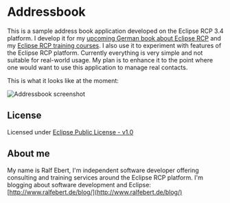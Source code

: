 # Addressbook

This is a sample address book application developed on the Eclipse RCP 3.4 platform.
I develop it for my [upcoming German book about Eclipse RCP](http://www.ralfebert.de/rcpbuch/) and my [Eclipse RCP training courses](http://www.ralfebert.de/seminare/rcp/). I also use it to experiment with features of the Eclipse RCP platform.
Currently everything is very simple and not suitable for real-world usage. My plan is to enhance it to the point where one would want to use this application to manage real contacts.

This is what it looks like at the moment:

![Addressbook screenshot](/ralfebert/addressbook/raw/master/doc/screenshots/addressbook_01.png)

## License

Licensed under [Eclipse Public License - v1.0](http://www.eclipse.org/legal/epl-v10.html)

## About me

My name is Ralf Ebert, I'm independent software developer offering consulting and training services around the Eclipse RCP platform.
I'm blogging about software development and Eclipse: [http://www.ralfebert.de/blog/](http://www.ralfebert.de/blog/)
